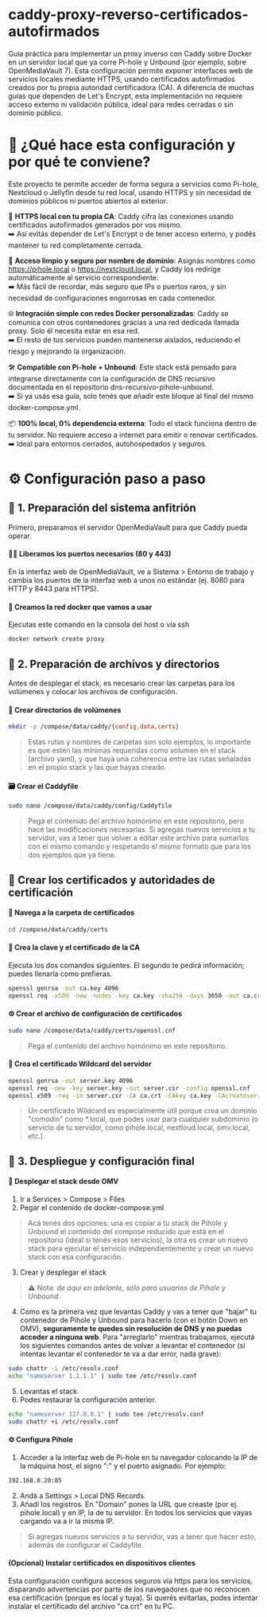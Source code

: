 # caddy-proxy-reverso-certificados-autofirmados

Guía práctica para implementar un proxy inverso con Caddy sobre Docker en un servidor local que ya corre Pi-hole y Unbound (por ejemplo, sobre OpenMediaVault 7). Esta configuración permite exponer interfaces web de servicios locales mediante HTTPS, usando certificados autofirmados creados por tu propia autoridad certificadora (CA). A diferencia de muchas guías que dependen de Let's Encrypt, esta implementación no requiere acceso externo ni validación pública, ideal para redes cerradas o sin dominio público.

# 🧠 ¿Qué hace esta configuración y por qué te conviene?

Este proyecto te permite acceder de forma segura a servicios como Pi-hole, Nextcloud o Jellyfin desde tu red local, usando HTTPS y sin necesidad de dominios públicos ni puertos abiertos al exterior.

🔐 **HTTPS local con tu propia CA**:
Caddy cifra las conexiones usando certificados autofirmados generados por vos mismo.  
➡️ Así evitás depender de Let's Encrypt o de tener acceso externo, y podés mantener tu red completamente cerrada.

🧭 **Acceso limpio y seguro por nombre de dominio**:
Asignás nombres como https://pihole.local o https://nextcloud.local, y Caddy los redirige automáticamente al servicio correspondiente.  
➡️ Más fácil de recordar, más seguro que IPs o puertos raros, y sin necesidad de configuraciones engorrosas en cada contenedor.

🌐 **Integración simple con redes Docker personalizadas**:
Caddy se comunica con otros contenedores gracias a una red dedicada llamada proxy. Solo él necesita estar en esa red.  
➡️ El resto de tus servicios pueden mantenerse aislados, reduciendo el riesgo y mejorando la organización.

🛠️ **Compatible con Pi-hole + Unbound**:
Este stack está pensado para integrarse directamente con la configuración de DNS recursivo documentada en el repositorio dns-recursivo-pihole-unbound.  
➡️ Si ya usás esa guía, solo tenés que añadir este bloque al final del mismo docker-compose.yml.

📦 **100% local, 0% dependencia externa**:
Todo el stack funciona dentro de tu servidor. No requiere acceso a internet para emitir o renovar certificados.  
➡️ Ideal para entornos cerrados, autohospedados y seguros.

# ⚙️ Configuración paso a paso
## 🧱 1. Preparación del sistema anfitrión
Primero, preparamos el servidor OpenMediaVault para que Caddy pueda operar.
#### ⛓️‍💥 Liberamos los puertos necesarios (80 y 443)
En la interfaz web de OpenMediaVault, ve a Sistema > Entorno de trabajo y cambia los puertos de la interfaz web a unos no estándar (ej. 8080 para HTTP y 8443 para HTTPS).
#### 🛜 Creamos la red docker que vamos a usar
Ejecutas este comando en la consola del host o vía ssh
```bash
docker network create proxy
```

## 📁 2. Preparación de archivos y directorios
Antes de desplegar el stack, es necesario crear las carpetas para los volúmenes y colocar los archivos de configuración.
#### 📂 Crear directorios de volúmenes
```bash
mkdir -p /compose/data/caddy/{config,data,certs}
```
> Estas rutas y nombres de carpetas son solo ejemplos, lo importante es que estén las mínimas requeridas como volumen en el stack (archivo yaml), y que haya una coherencia entre las rutas señaladas en el propio stack y las que hayas creado.
#### 🗃️ Crear el Caddyfile
```bash
sudo nano /compose/data/caddy/config/Caddyfile
```
> Pegá el contenido del archivo homónimo en este repositorio, pero hacé las modificaciones necesarias. Si agregas nuevos servicios a tu servidor, vas a tener que volver a editar este archivo para sumarlos con el mismo comando y respetando el mismo formato que para los dos ejemplos que ya tiene.

## 🔐 Crear los certificados y autoridades de certificación
#### 📂 Navega a la carpeta de certificados
```bash
cd /compose/data/caddy/certs
```
#### 🔑 Crea la clave y el certificado de la CA
Ejecuta los dos comandos siguientes. El segundo te pedirá información; puedes llenarla como prefieras.
```bash
openssl genrsa -out ca.key 4096
openssl req -x509 -new -nodes -key ca.key -sha256 -days 3650 -out ca.crt
```
#### ⚙️ Crear el archivo de configuración de certificados
```bash
sudo nano /compose/data/caddy/certs/openssl.cnf
```
> Pegá el contenido del archivo homónimo en este repositorio.
#### 🔑 Crea el certificado Wildcard del servidor
```bash
openssl genrsa -out server.key 4096
openssl req -new -key server.key -out server.csr -config openssl.cnf
openssl x509 -req -in server.csr -CA ca.crt -CAkey ca.key -CAcreateserial -out server.crt -days 365 -extensions v3_req -extfile openssl.cnf
```
>Un certificado Wildcard es especialmente útil porque crea un dominio "comodín" como *.local, que podes usar para cualquier subdominio (o servicio de tu servidor, como pihole.local, nextloud.local, omv.local, etc.).

## 🚀 3. Despliegue y configuración final
#### 🧩 Desplegar el stack desde OMV
1. Ir a Services > Compose > Files
2. Pegar el contenido de docker-compose.yml
> Acá tenés dos opciones: una es copiar a tu stack de Pihole y Unbound el contenido del compose reducido que está en el repositorio (ideal si tenés esos servicios), la otra es crear un nuevo stack para ejecutar el servicio independientemente y crear un nuevo stack con esa configuración.
3. Crear y desplegar el stack
> ⚠️ Nota: *de aquí en adelante, sólo para usuarios de Pihole y Unbound*.
4. Como es la primera vez que levantas Caddy y vas a tener que "bajar" tu contenedor de Pihole y Unbound para hacerlo (con el botón Down en OMV), **seguramente te quedes sin resolución de DNS y no puedas acceder a ninguna web**. Para "arreglarlo" mientras trabajamos, ejecutá los siguientes comandos antes de volver a levantar el contenedor (si intentas levantar el contenedor te va a dar error, nada grave):
``` bash 
sudo chattr -i /etc/resolv.conf
echo "nameserver 1.1.1.1" | sudo tee /etc/resolv.conf
```
5. Levantas el stack.
6. Podes restaurar la configuración anterior.
``` bash
echo "nameserver 127.0.0.1" | sudo tee /etc/resolv.conf
sudo chattr +i /etc/resolv.conf
```
#### ⚙️ Configura Pihole
1. Acceder a la interfaz web de Pi-hole en tu navegador colocando la IP de la máquina host, el signo ":" y el puerto asignado. Por ejemplo: 
``` bash 
192.168.0.20:85
```
2. Andá a Settings > Local DNS Records.
3. Añadí los registros. En "Domain" pones la URL que creaste (por ej. pihole.local) y en IP, la de tu servidor. En todos los servicios que vayas cargando va a ir la misma IP.
> Si agregas nuevos servicios a tu servidor, vas a tener que hacer esto, además de configurar el Caddyfile.
#### (Opcional) Instalar certificados en dispositivos clientes
Esta configuración configura accesos seguros vía https para los servicios, disparando advertencias por parte de los navegadores que no reconocen esa certificación (porque es local y tuya). Si querés evitarlas, podes intentar instalar el certificado del archivo "ca.crt" en tu PC.


